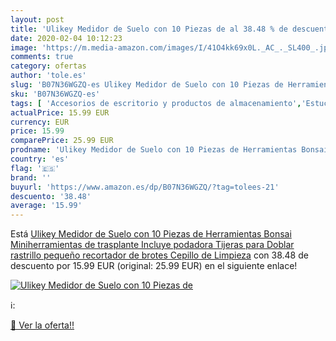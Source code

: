 ```yaml
---
layout: post
title: 'Ulikey Medidor de Suelo con 10 Piezas de al 38.48 % de descuento'
date: 2020-02-04 10:12:23
image: 'https://m.media-amazon.com/images/I/41O4kk69x0L._AC_._SL400_.jpg'
comments: true
category: ofertas
author: 'tole.es'
slug: 'B07N36WGZQ-es Ulikey Medidor de Suelo con 10 Piezas de Herramientas...'
sku: 'B07N36WGZQ-es'
tags: [ 'Accesorios de escritorio y productos de almacenamiento','Estuches escolares','Herramientas de mano para jardinería','Jardinería','Jardín','Material de oficina','Materiales, organizadores y dispensadores de escritorio','Oficina y papelería','Tijeras de podar para jardinería','tijeras', ]
actualPrice: 15.99 EUR
currency: EUR
price: 15.99
comparePrice: 25.99 EUR
prodname: 'Ulikey Medidor de Suelo con 10 Piezas de Herramientas Bonsai  Miniherramientas de trasplante  Incluye podadora  Tijeras para Doblar  rastrillo pequeño  recortador de brotes  Cepillo de Limpieza'
country: 'es'
flag: '🇪🇸'
brand: ''
buyurl: 'https://www.amazon.es/dp/B07N36WGZQ/?tag=tolees-21'
descuento: '38.48'
average: '15.99'
---
```


Está [Ulikey Medidor de Suelo con 10 Piezas de Herramientas Bonsai  Miniherramientas de trasplante  Incluye podadora  Tijeras para Doblar  rastrillo pequeño  recortador de brotes  Cepillo de Limpieza](https://www.amazon.es/dp/B07N36WGZQ/?tag=tolees-21) con 38.48 de descuento por 15.99 EUR (original: 25.99 EUR) en el siguiente enlace!

[![Ulikey Medidor de Suelo con 10 Piezas de](https://m.media-amazon.com/images/I/41O4kk69x0L._AC_._SL400_.jpg)](https://www.amazon.es/dp/B07N36WGZQ/?tag=tolees-21)

ℹ️:


[🛒 Ver la oferta!!](https://www.amazon.es/dp/B07N36WGZQ/?tag=tolees-21)
